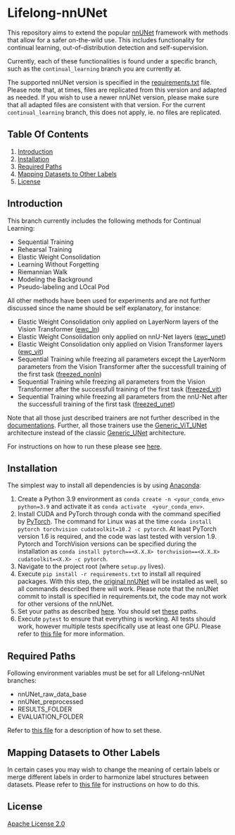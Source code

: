 # Lifelong-nnUNet

This repository aims to extend the popular [nnUNet](https://github.com/MIC-DKFZ/nnUNet) framework with methods that allow for a safer on-the-wild use. This includes functionality for continual learning, out-of-distribution detection and self-supervision. 

Currently, each of these functionalities is found under a specific branch, such as the `continual_learning` branch you are currently at.

The supported nnUNet version is specified in the [requirements.txt](requirements.txt) file. Please note that, at times, files are replicated from this version and adapted as needed. If you wish to use a newer nnUNet version, please make sure that all adapted files are consistent with that version. For the current `continual_learning` branch, this does not apply, ie. no files are replicated.


## Table Of Contents

1. [Introduction](#introduction)
2. [Installation](#installation)
3. [Required Paths](#required-paths)
4. [Mapping Datasets to Other Labels](#mapping-datasets-to-other-labels)
5. [License](#license)


## Introduction

This branch currently includes the following methods for Continual Learning:
* Sequential Training
* Rehearsal Training
* Elastic Weight Consolidation
* Learning Without Forgetting
* Riemannian Walk
* Modeling the Background
* Pseudo-labeling and LOcal Pod

All other methods have been used for experiments and are not further discussed since the name should be self explanatory, for instance:
* Elastic Weight Consolidation only applied on LayerNorm layers of the Vision Transformer ([ewc_ln](/nnunet_ext/training/network_training/ewc_ln/nnUNetTrainerEWCLN.py))
* Elastic Weight Consolidation only applied on nnU-Net layers ([ewc_unet](/nnunet_ext/training/network_training/ewc_unet/nnUNetTrainerEWCUNet.py))
* Elastic Weight Consolidation only applied on Vision Transformer layers ([ewc_vit](/nnunet_ext/training/network_training/ewc_vit/nnUNetTrainerEWCViT.py))
* Sequential Training while freezing all parameters except the LayerNorm parameters from the Vision Transformer after the successfull training of the first task ([freezed_nonln](/nnunet_ext/training/network_training/freezed_nonln/nnUNetTrainerFreezedNonLN.py))
* Sequential Training while freezing all parameters from the Vision Transformer after the successfull training of the first task ([freezed_vit](/nnunet_ext/training/network_training/freezed_vit/nnUNetTrainerFreezedViT.py))
* Sequential Training while freezing all parameters from the nnU-Net after the successfull training of the first task ([freezed_unet](/nnunet_ext/training/network_training/freezed_unet/nnUNetTrainerFreezedUNet.py))

Note that all those just described trainers are not further described in the [documentations](documentation/continual_learning.md). Further, all those trainers use the [Generic_ViT_UNet](https://github.com/camgbus/Lifelong-nnUNet/blob/continual_learning/nnunet_ext/network_architecture/generic_ViT_UNet.py#L14) architecture instead of the classic [Generic_UNet](https://github.com/MIC-DKFZ/nnUNet/blob/master/nnunet/network_architecture/generic_UNet.py#L167) architecture.


For instructions on how to run these please see [here](documentation/continual_learning.md).


## Installation

The simplest way to install all dependencies is by using [Anaconda](https://conda.io/projects/conda/en/latest/index.html):

1. Create a Python 3.9 environment as `conda create -n <your_conda_env> python=3.9` and activate it as `conda activate  <your_conda_env>`.
2. Install CUDA and PyTorch through conda with the command specified by [PyTorch](https://pytorch.org/). The command for Linux was at the time `conda install pytorch torchvision cudatoolkit=10.2 -c pytorch`. At least PyTorch version 1.6 is required, and the code was last tested with version 1.9. Pytorch and TorchVision versions can be specified during the installation as `conda install pytorch==<X.X.X> torchvision==<X.X.X> cudatoolkit=<X.X> -c pytorch`.
3. Navigate to the project root (where `setup.py` lives).
4. Execute `pip install -r requirements.txt` to install all required packages. With this step, the [original nnUNet](https://github.com/MIC-DKFZ/nnUNet) will be installed as well, so all commands described there will work. Please note that the nnUNet commit to install is specified in requirements.txt, the code may not work for other versions of the nnUNet.
5. Set your paths as described [here](documentation/setting_up_paths.md). You should set [these](#required-paths) paths.
6. Execute `pytest` to ensure that everything is working. All tests should work, however multiple tests specifically use at least one GPU. Please refer to [this file](documentation/pytest_informations.md) for more information.


## Required Paths

Following environment variables must be set for all Lifelong-nnUNet branches:

* nnUNet_raw_data_base
* nnUNet_preprocessed
* RESULTS_FOLDER
* EVALUATION_FOLDER

Refer to [this file](documentation/setting_up_paths.md) for a description of how to set these.


## Mapping Datasets to Other Labels

In certain cases you may wish to change the meaning of certain labels or merge different labels in order to harmonize label structures between datasets. Please refer to [this file](documentation/change_mask_labels.md) for instructions on how to do this.


## License

[Apache License 2.0](https://choosealicense.com/licenses/apache-2.0/)
